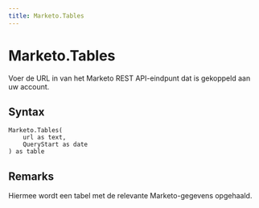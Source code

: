 ```yaml
---
title: Marketo.Tables
---
```


# Marketo.Tables


Voer de URL in van het Marketo REST API-eindpunt dat is gekoppeld aan uw account.


## Syntax

```powerquery
Marketo.Tables(
    url as text,
    QueryStart as date
) as table
```


## Remarks

Hiermee wordt een tabel met de relevante Marketo-gegevens opgehaald.


